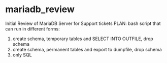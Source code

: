 # mariadb_review
Initial Review of MariaDB Server for Support tickets
PLAN:
bash script that can run in different forms:
1) create schema, temporary tables and SELECT INTO OUTFILE, drop schema
2) create schema, permanent tables and export to dumpfile, drop schema
3) only SQL
